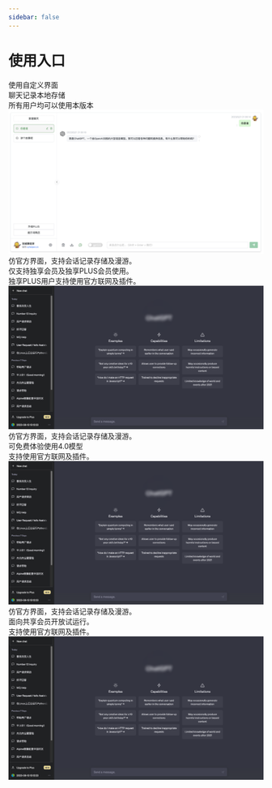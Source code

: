 ```yaml
---
sidebar: false
---
```



# 使用入口

<!-- <el-button type="success">成功按钮</el-button>
<kefu></kefu> -->

<el-row  :gutter="10">

<navcard CardName="通用版(免费)" Url="https://chat.xyhelper.com.cn">
使用自定义界面 </br>
聊天记录本地存储 </br>
所有用户均可以使用本版本 </br>
<img src="/images/general.png"></img>
</navcard>
<navcard CardName="独享版(付费)" Url="https://gpt.xyhelper.com.cn">
仿官方界面，支持会话记录存储及漫游。</br>
仅支持独享会员及独享PLUS会员使用。 </br> 
独享PLUS用户支持使用官方联网及插件。</br>
<img src="/images/personal.png"></img>
</navcard>
</el-row>
<el-row  :gutter="10">
<navcard CardName="免费车队(免费)" Url="/xq/#免费车队">
仿官方界面，支持会话记录存储及漫游。 </br>
可免费体验使用4.0模型 </br>
支持使用官方联网及插件。</br>
<img src="/images/personal.png"></img>
</navcard>
<navcard CardName="共享公交车(付费)" Url="https://share.xyhelper.com.cn">
仿官方界面，支持会话记录存储及漫游。 </br>
面向共享会员开放试运行。 </br>
支持使用官方联网及插件。   </br>
<img src="/images/personal.png"></img>
</navcard>
</el-row>

<!-- <ClientOnly>
<kefu></kefu>

</ClientOnly> -->
